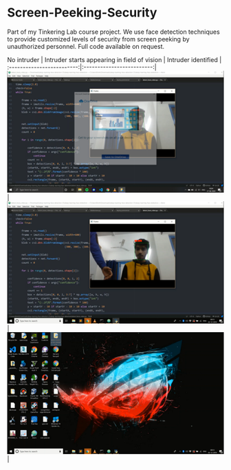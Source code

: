 # Screen-Peeking-Security
Part of my Tinkering Lab course project. We use face detection techniques to provide customized levels of security from screen peeking by unauthorized personnel.
Full code available on request.

 No intruder                         |                      Intruder starts appearing in field of vision    |              Intruder identified    |
:-------------------------:|:-------------------------:|
![](demo/1.png?raw=True) |![](demo/2.png?raw=true) |![](demo/3.png?raw=true) |
